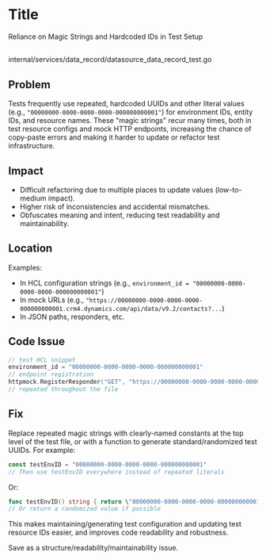 # Title

Reliance on Magic Strings and Hardcoded IDs in Test Setup

##

internal/services/data_record/datasource_data_record_test.go

## Problem

Tests frequently use repeated, hardcoded UUIDs and other literal values (e.g., `"00000000-0000-0000-0000-000000000001"`) for environment IDs, entity IDs, and resource names. These "magic strings" recur many times, both in test resource configs and mock HTTP endpoints, increasing the chance of copy-paste errors and making it harder to update or refactor test infrastructure.

## Impact

- Difficult refactoring due to multiple places to update values (low-to-medium impact).
- Higher risk of inconsistencies and accidental mismatches.
- Obfuscates meaning and intent, reducing test readability and maintainability.

## Location

Examples:
- In HCL configuration strings (e.g., `environment_id = "00000000-0000-0000-0000-000000000001"`)
- In mock URLs (e.g., `"https://00000000-0000-0000-0000-000000000001.crm4.dynamics.com/api/data/v9.2/contacts?...`)
- In JSON paths, responders, etc.

## Code Issue

```go
// test HCL snippet
environment_id = "00000000-0000-0000-0000-000000000001"
// endpoint registration
httpmock.RegisterResponder("GET", "https://00000000-0000-0000-0000-000000000001.crm4.dynamics.com/api/data/v9.2/contacts?$select=...", ...)
// repeated throughout the file
```

## Fix

Replace repeated magic strings with clearly-named constants at the top level of the test file, or with a function to generate standard/randomized test UUIDs. For example:

```go
const testEnvID = "00000000-0000-0000-0000-000000000001"
// Then use testEnvID everywhere instead of repeated literals
```
Or:
```go
func testEnvID() string { return \"00000000-0000-0000-0000-000000000001\" }
// Or return a randomized value if possible
```
This makes maintaining/generating test configuration and updating test resource IDs easier, and improves code readability and robustness.

Save as a structure/readability/maintainability issue.
